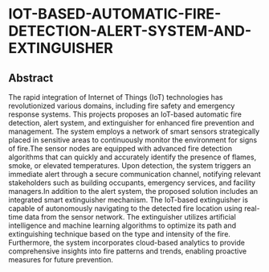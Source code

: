 # IOT-BASED-AUTOMATIC-FIRE-DETECTION-ALERT-SYSTEM-AND-EXTINGUISHER
<h2>Abstract</h2>
<p >The rapid integration of Internet of Things (IoT) technologies has revolutionized various domains, including fire safety and emergency response systems. This projects proposes an IoT-based automatic fire detection, alert system, and extinguisher for enhanced fire prevention and management. The system employs a network of smart sensors strategically placed in sensitive areas to continuously monitor the environment for signs of fire.The sensor nodes are equipped with advanced fire detection algorithms that can quickly and accurately identify the presence of flames, smoke, or elevated temperatures. Upon detection, the system triggers an immediate alert through a secure communication channel, notifying relevant stakeholders such as building occupants, emergency services, and facility managers.In addition to the alert system, the proposed solution includes an integrated smart extinguisher mechanism. The IoT-based extinguisher is capable of autonomously navigating to the detected fire location using real-time data from the sensor network. The extinguisher utilizes artificial intelligence and machine learning algorithms to optimize its path and extinguishing technique based on the type and intensity of the fire. Furthermore, the system incorporates cloud-based analytics to provide comprehensive insights into fire patterns and trends, enabling proactive measures for future prevention. 
</p>
